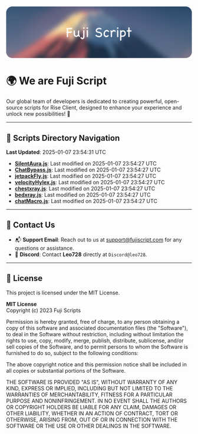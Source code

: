 ![Banner](.github/b.webp)

# 🌍 **We are Fuji Script**

Our global team of developers is dedicated to creating powerful, open-source scripts for Rise Client, designed to enhance your experience and unlock new possibilities! 🌟

---
<!-- SCRIPTS_NAVIGATION_START -->
## 📂 **Scripts Directory Navigation**

**Last Updated**: 2025-01-07 23:54:31 UTC

- **[SilentAura.js](scripts/SilentAura.js)**: Last modified on 2025-01-07 23:54:27 UTC
- **[ChatBypass.js](scripts/ChatBypass.js)**: Last modified on 2025-01-07 23:54:27 UTC
- **[jetpackFly.js](scripts/jetpackFly.js)**: Last modified on 2025-01-07 23:54:27 UTC
- **[velocityHylex.js](scripts/velocityHylex.js)**: Last modified on 2025-01-07 23:54:27 UTC
- **[chestxray.js](scripts/chestxray.js)**: Last modified on 2025-01-07 23:54:27 UTC
- **[bedxray.js](scripts/bedxray.js)**: Last modified on 2025-01-07 23:54:27 UTC
- **[chatMacro.js](scripts/chatMacro.js)**: Last modified on 2025-01-07 23:54:27 UTC

<!-- SCRIPTS_NAVIGATION_END -->

---

## 💬 **Contact Us**  
- 📬 **Support Email**: Reach out to us at [support@fujiscript.com](mailto:support@fujiscript.com) for any questions or assistance.  
- 💬 **Discord**: Contact **Leo728** directly at `Discord@leo728`.

---

## 📜 **License**

This project is licensed under the MIT License.  

**MIT License**  
Copyright (c) 2023 Fuji Scripts  

Permission is hereby granted, free of charge, to any person obtaining a copy of this software and associated documentation files (the "Software"), to deal in the Software without restriction, including without limitation the rights to use, copy, modify, merge, publish, distribute, sublicense, and/or sell copies of the Software, and to permit persons to whom the Software is furnished to do so, subject to the following conditions:  

The above copyright notice and this permission notice shall be included in all copies or substantial portions of the Software.  

THE SOFTWARE IS PROVIDED "AS IS", WITHOUT WARRANTY OF ANY KIND, EXPRESS OR IMPLIED, INCLUDING BUT NOT LIMITED TO THE WARRANTIES OF MERCHANTABILITY, FITNESS FOR A PARTICULAR PURPOSE AND NONINFRINGEMENT. IN NO EVENT SHALL THE AUTHORS OR COPYRIGHT HOLDERS BE LIABLE FOR ANY CLAIM, DAMAGES OR OTHER LIABILITY, WHETHER IN AN ACTION OF CONTRACT, TORT OR OTHERWISE, ARISING FROM, OUT OF OR IN CONNECTION WITH THE SOFTWARE OR THE USE OR OTHER DEALINGS IN THE SOFTWARE.  
